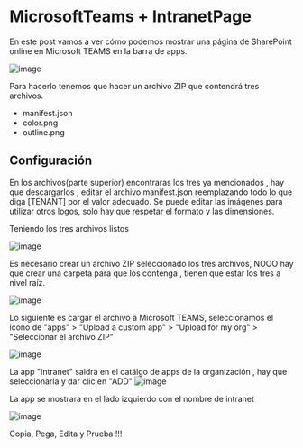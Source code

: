 # MicrosoftTeams + IntranetPage

En este post vamos a ver cómo podemos mostrar una página de SharePoint online en Microsoft TEAMS en la barra de apps.

![image](https://user-images.githubusercontent.com/50918464/135352248-83c30000-f8a2-429e-9104-e99ada79a590.png)

Para hacerlo tenemos que hacer un archivo ZIP que contendrá tres archivos.
* manifest.json
* color.png
* outline.png


## Configuración

En los archivos(parte superior) encontraras los tres ya mencionados , hay que descargarlos ,  editar el archivo manifest.json  reemplazando todo lo que diga [TENANT] por el valor adecuado.
Se puede editar las imágenes para utilizar otros logos, solo hay que respetar el formato y las dimensiones.

Teniendo los tres archivos listos

![image](https://user-images.githubusercontent.com/50918464/135354186-7ab1c97b-924b-47c2-92c5-28da5dbf2b01.png)

Es necesario crear un archivo ZIP seleccionado los tres archivos, NOOO hay que crear una carpeta para que los contenga , tienen que estar los tres a nivel raíz.

![image](https://user-images.githubusercontent.com/50918464/135354467-6b6c51a9-811d-49f2-bfff-c8ee7c33a30d.png)

Lo siguiente es cargar el archivo a Microsoft TEAMS, seleccionamos el icono de "apps" > "Upload a custom app" > "Upload for my org" > "Seleccionar el archivo ZIP"

![image](https://user-images.githubusercontent.com/50918464/135354684-7a78d65c-4764-4e4a-8fe6-b94fef634c03.png) 

La app "Intranet" saldrá en el catálgo de apps de la organización , hay que seleccionarla y dar clic en "ADD"
![image](https://user-images.githubusercontent.com/50918464/135355049-c1a4eb6f-f0a0-44bd-922a-8951dcae9b3d.png)

La  app se mostrara en el lado izquierdo con el nombre de intranet

![image](https://user-images.githubusercontent.com/50918464/135354882-3f43b389-0ce1-4bdb-929e-2e6e6c7f1415.png)

Copia, Pega, Edita y Prueba !!!

